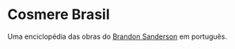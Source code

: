 # Cosmere Brasil
Uma enciclopédia das obras do [Brandon Sanderson](https://pt.wikipedia.org/wiki/Brandon_Sanderson) em português.
